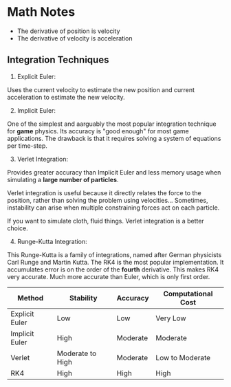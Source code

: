 # Math Notes

- The derivative of position is velocity
- The derivative of velocity is acceleration

## Integration Techniques

1. Explicit Euler:

Uses the current velocity to estimate the new position and current acceleration to estimate the new velocity.

2. Implicit Euler:

One of the simplest and aarguably the most popular integration technique for **game** physics. Its accuracy is "good enough" for most game applications. The drawback is that it requires solving a system of equations per time-step.

3. Verlet Integration:

Provides greater accuracy than Implicit Euler and less memory usage when simulating a **large number of particles**.

Verlet integration is useful because it directly relates the force to the position, rather than solving the problem using velocities... Sometimes, instability can arise when multiple constraining forces act on each particle.

If you want to simulate cloth, fluid things. Verlet integration is a better choice.

4. Runge-Kutta Integration:

This Runge-Kutta is a family of integrations, named after German physicists Carl Runge and Martin Kutta. The RK4 is the most popular implementation. It accumulates error is on the order of the **fourth** derivative. This makes RK4 very accurate. Much more accurate than Euler, which is only first order.

| Method         | Stability        | Accuracy | Computational Cost |
| -------------- | ---------------- | -------- | ------------------ |
| Explicit Euler | Low              | Low      | Very Low           |
| Implicit Euler | High             | Moderate | Moderate           |
| Verlet         | Moderate to High | Moderate | Low to Moderate    |
| RK4            | High             | High     | High               |
